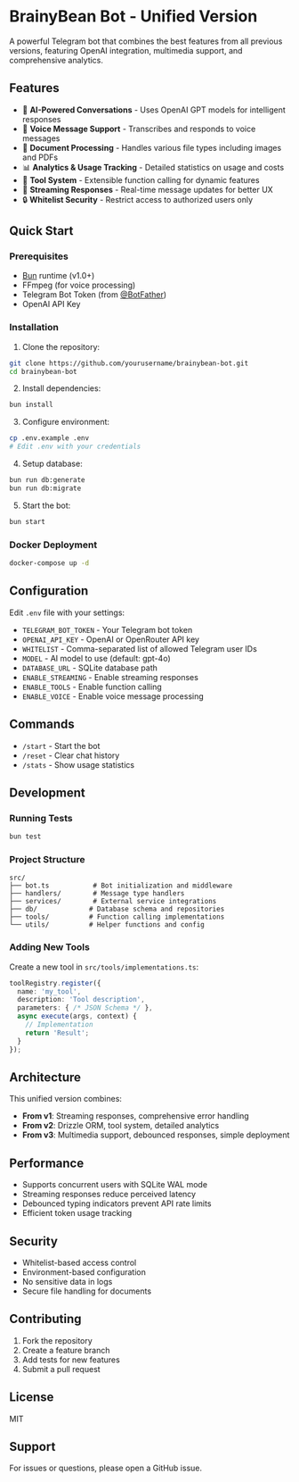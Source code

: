 # BrainyBean Bot - Unified Version

A powerful Telegram bot that combines the best features from all previous versions, featuring OpenAI integration, multimedia support, and comprehensive analytics.

## Features

- 🤖 **AI-Powered Conversations** - Uses OpenAI GPT models for intelligent responses
- 🎤 **Voice Message Support** - Transcribes and responds to voice messages
- 📄 **Document Processing** - Handles various file types including images and PDFs
- 📊 **Analytics & Usage Tracking** - Detailed statistics on usage and costs
- 🔧 **Tool System** - Extensible function calling for dynamic features
- 🌊 **Streaming Responses** - Real-time message updates for better UX
- 🔒 **Whitelist Security** - Restrict access to authorized users only

## Quick Start

### Prerequisites

- [Bun](https://bun.sh) runtime (v1.0+)
- FFmpeg (for voice processing)
- Telegram Bot Token (from [@BotFather](https://t.me/botfather))
- OpenAI API Key

### Installation

1. Clone the repository:
```bash
git clone https://github.com/yourusername/brainybean-bot.git
cd brainybean-bot
```

2. Install dependencies:
```bash
bun install
```

3. Configure environment:
```bash
cp .env.example .env
# Edit .env with your credentials
```

4. Setup database:
```bash
bun run db:generate
bun run db:migrate
```

5. Start the bot:
```bash
bun start
```

### Docker Deployment

```bash
docker-compose up -d
```

## Configuration

Edit `.env` file with your settings:

- `TELEGRAM_BOT_TOKEN` - Your Telegram bot token
- `OPENAI_API_KEY` - OpenAI or OpenRouter API key
- `WHITELIST` - Comma-separated list of allowed Telegram user IDs
- `MODEL` - AI model to use (default: gpt-4o)
- `DATABASE_URL` - SQLite database path
- `ENABLE_STREAMING` - Enable streaming responses
- `ENABLE_TOOLS` - Enable function calling
- `ENABLE_VOICE` - Enable voice message processing

## Commands

- `/start` - Start the bot
- `/reset` - Clear chat history
- `/stats` - Show usage statistics

## Development

### Running Tests

```bash
bun test
```

### Project Structure

```
src/
├── bot.ts           # Bot initialization and middleware
├── handlers/        # Message type handlers
├── services/        # External service integrations
├── db/             # Database schema and repositories
├── tools/          # Function calling implementations
└── utils/          # Helper functions and config
```

### Adding New Tools

Create a new tool in `src/tools/implementations.ts`:

```typescript
toolRegistry.register({
  name: 'my_tool',
  description: 'Tool description',
  parameters: { /* JSON Schema */ },
  async execute(args, context) {
    // Implementation
    return 'Result';
  }
});
```

## Architecture

This unified version combines:
- **From v1**: Streaming responses, comprehensive error handling
- **From v2**: Drizzle ORM, tool system, detailed analytics
- **From v3**: Multimedia support, debounced responses, simple deployment

## Performance

- Supports concurrent users with SQLite WAL mode
- Streaming responses reduce perceived latency
- Debounced typing indicators prevent API rate limits
- Efficient token usage tracking

## Security

- Whitelist-based access control
- Environment-based configuration
- No sensitive data in logs
- Secure file handling for documents

## Contributing

1. Fork the repository
2. Create a feature branch
3. Add tests for new features
4. Submit a pull request

## License

MIT

## Support

For issues or questions, please open a GitHub issue.

